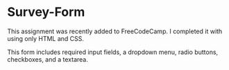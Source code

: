 # Survey-Form

This assignment was recently added to FreeCodeCamp. I completed it with using only HTML and CSS.

This form includes required input fields, a dropdown menu, radio buttons, checkboxes, and a textarea.
